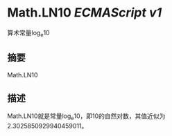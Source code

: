 # Math.LN10 _ECMAScript v1_

算术常量log<sub>e</sub>10

## 摘要

Math.LN10

## 描述

Math.LN10就是常量log<sub>e</sub>10，即10的自然对数，其值近似为2.3025850929940459011。

